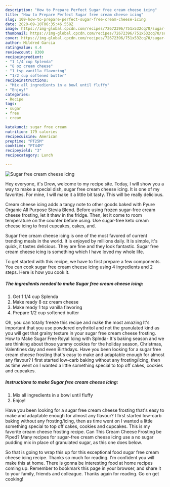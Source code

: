 ```yaml
---
description: "How to Prepare Perfect Sugar free cream cheese icing"
title: "How to Prepare Perfect Sugar free cream cheese icing"
slug: 109-how-to-prepare-perfect-sugar-free-cream-cheese-icing
date: 2020-09-10T06:35:46.558Z
image: https://img-global.cpcdn.com/recipes/72672396/751x532cq70/sugar-free-cream-cheese-icing-recipe-main-photo.jpg
thumbnail: https://img-global.cpcdn.com/recipes/72672396/751x532cq70/sugar-free-cream-cheese-icing-recipe-main-photo.jpg
cover: https://img-global.cpcdn.com/recipes/72672396/751x532cq70/sugar-free-cream-cheese-icing-recipe-main-photo.jpg
author: Mildred Garcia
ratingvalue: 4.4
reviewcount: 8300
recipeingredient:
- "1 1/4 cup Splenda"
- "8 oz cream cheese"
- "1 tsp vanilla flavoring"
- "1/2 cup softened butter"
recipeinstructions:
- "Mix all ingredients in a bowl until fluffy"
- "Enjoy!"
categories:
- Recipe
tags:
- sugar
- free
- cream

katakunci: sugar free cream 
nutrition: 179 calories
recipecuisine: American
preptime: "PT25M"
cooktime: "PT44M"
recipeyield: "3"
recipecategory: Lunch

---
```



![Sugar free cream cheese icing](https://img-global.cpcdn.com/recipes/72672396/751x532cq70/sugar-free-cream-cheese-icing-recipe-main-photo.jpg)

Hey everyone, it's Drew, welcome to my recipe site. Today, I will show you a way to make a special dish, sugar free cream cheese icing. It is one of my favorites. For mine, I will make it a little bit tasty. This will be really delicious.

Cream cheese icing adds a tangy note to other goods baked with Pyure Organic All Purpose Stevia Blend. Before using frozen sugar-free cream cheese frosting, let it thaw in the fridge. Then, let it come to room temperature on the counter before using. Use sugar-free keto cream cheese icing to frost cupcakes, cakes, and.

Sugar free cream cheese icing is one of the most favored of current trending meals in the world. It is enjoyed by millions daily. It is simple, it's quick, it tastes delicious. They are fine and they look fantastic. Sugar free cream cheese icing is something which I have loved my whole life.


To get started with this recipe, we have to first prepare a few components. You can cook sugar free cream cheese icing using 4 ingredients and 2 steps. Here is how you cook it.

<!--inarticleads1-->

##### The ingredients needed to make Sugar free cream cheese icing:

1. Get 1 1/4 cup Splenda
1. Make ready 8 oz cream cheese
1. Make ready 1 tsp vanilla flavoring
1. Prepare 1/2 cup softened butter


Oh, you can totally freeze this recipe and make the most amazing It&#39;s important that you use powdered erythritol and not the granulated kind as you will get that grainy texture in your sugar free cream cheese frosting. How to Make Sugar Free Royal Icing with Splnda- It&#39;s baking season and we are thinking about those yummy cookies for the holiday season, Christmas, Valentines day and even Birthdays. Have you been looking for a sugar free cream cheese frosting that&#39;s easy to make and adaptable enough for almost any flavour? I first started low-carb baking without any frosting/icing, then as time went on I wanted a little something special to top off cakes, cookies and cupcakes. 

<!--inarticleads2-->

##### Instructions to make Sugar free cream cheese icing:

1. Mix all ingredients in a bowl until fluffy
1. Enjoy!


Have you been looking for a sugar free cream cheese frosting that&#39;s easy to make and adaptable enough for almost any flavour? I first started low-carb baking without any frosting/icing, then as time went on I wanted a little something special to top off cakes, cookies and cupcakes. This is my favorite cream cheese frosting recipe. Can This Cream Cheese Frosting be Piped? Many recipes for sugar-free cream cheese icing use a no sugar pudding mix in place of granulated sugar, as this one does below. 

So that is going to wrap this up for this exceptional food sugar free cream cheese icing recipe. Thanks so much for reading. I'm confident you will make this at home. There is gonna be interesting food at home recipes coming up. Remember to bookmark this page in your browser, and share it to your family, friends and colleague. Thanks again for reading. Go on get cooking!
